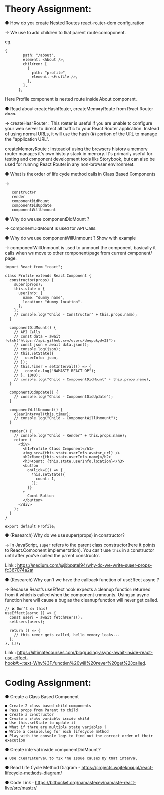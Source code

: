 # Theory Assignment:

● How do you create Nested Routes react-router-dom configuration

-> We use to add children to that parent route comoponent.

eg.

```
{
        path: "/about",
        element: <About />,
        children: [
          {
            path: "profile",
            element: <Profile />,
          },
        ],
      },
```

Here Profile component is nested route inside About component.

● Read about createHashRouter, createMemoryRoute from React Router docs.

-> createHashRouter : This router is useful if you are unable to configure your web server to direct all traffic to your React Router application. Instead of using normal URLs, it will use the hash (#) portion of the URL to manage the "application URL".

createMemoryRoute : Instead of using the browsers history a memory router manages it's own history stack in memory. It's primarily useful for testing and component development tools like Storybook, but can also be used for running React Router in any non-browser environment.

● What is the order of life cycle method calls in Class Based Components

->

```
   constructor
   render
   componentDidMount
   componentDidUpdate
   componentWillUnmount
```

● Why do we use componentDidMount ?

-> componentDidMount is used for API Calls.

● Why do we use componentWillUnmount ? Show with example

-> componentWillUnmount is used to unmount the component, basically it calls when we move to other component/page from current component/ page.

```
import React from "react";

class Profile extends React.Component {
  constructor(props) {
    super(props);
    this.state = {
      userInfo: {
        name: "dummy name",
        location: "dummy location",
      },
    };
    // console.log("Child - Constructor" + this.props.name);
  }

  componentDidMount() {
    // API Calls
    // const data = await fetch("https://api.github.com/users/deepakydv25");
    // const json = await data.json();
    // console.log(json);
    // this.setState({
    //   userInfo: json,
    // });
    // this.timer = setInterval(() => {
    //   console.log("NAMASTE REACT OP");
    // }, 1000);
    // console.log("Child - ComponentDidMount" + this.props.name);
  }

  componentDidUpdate() {
    // console.log("Child - ComponentDidUpdate");
  }

  componentWillUnmount() {
    clearInterval(this.timer);
    // console.log("Child - ComponentWillUnmount");
  }

  render() {
    // console.log("Child - Render" + this.props.name);
    return (
      <div>
        <h1>Profile Class Component</h1>
        <img src={this.state.userInfo.avatar_url} />
        <h2>Name:{this.state.userInfo.name}</h2>
        <h3>Count: {this.state.userInfo.location}</h3>
        <button
          onClick={() => {
            this.setState({
              count: 1,
            });
          }}
        >
          Count Button
        </button>
      </div>
    );
  }
}

export default Profile;

```

● (Research) Why do we use super(props) in constructor?

-> In JavaScript, `super` refers to the parent class constructor(here it points to React.Component implementation). You can't use `this` in a constructor until after you've called the parent constructor.

Link : https://medium.com/@jbbpatel94/why-do-we-write-super-props-fc367074a2af

● (Research) Why can't we have the callback function of useEffect async ?

-> Because React’s useEffect hook expects a cleanup function returned from it which is called when the component unmounts. Using an async function here will cause a bug as the cleanup function will never get called.

```
// ❌ Don't do this!
useEffect(async () => {
  const users = await fetchUsers();
  setUsers(users);

  return () => {
    // this never gets called, hello memory leaks...
  };
}, []);

```

Link : https://ultimatecourses.com/blog/using-async-await-inside-react-use-effect-hook#:~:text=Why%3F,function%20will%20never%20get%20called.

# Coding Assignment:

● Create a Class Based Component

    ● Create 2 class based child components
    ● Pass props from Parent to child
    ● Create a constructor
    ● Create a state variable inside child
    ● Use this.setState to update it
    ● What if there are multiple state variables ?
    ● Write a console.log for each lifecycle method
    ● Play with the console logs to find out the correct order of their execution

● Create interval inside componentDidMount ?

    ● Use clearInterval to fix the issue caused by that interval

● Read Life Cycle Method Diagram - https://projects.wojtekmaj.pl/react-lifecycle-methods-diagram/

● Code Link - https://bitbucket.org/namastedev/namaste-react-live/src/master/

